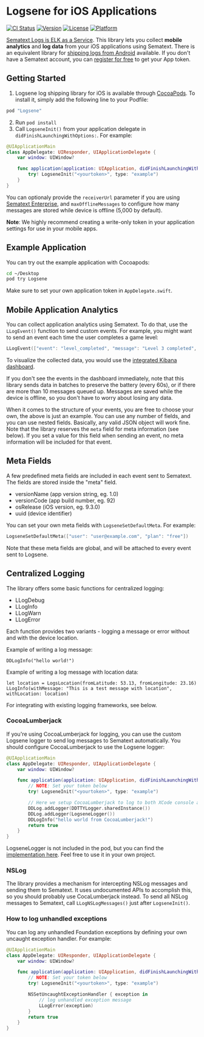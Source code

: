 [logsene]: https://sematext.com/logsene/
[register]: https://apps.sematext.com/ui/registration
[hosted-kibana]: https://sematext.com/docs/logs/kibana/
[video-tutorials]: https://www.elastic.co/blog/kibana-4-video-tutorials-part-1

Logsene for iOS Applications
=============================

[![CI Status](http://img.shields.io/travis/sematext/sematext-logsene-ios.svg?style=flat)](https://travis-ci.org/sematext/sematext-logsene-ios)
[![Version](https://img.shields.io/cocoapods/v/Logsene.svg?style=flat)](http://cocoapods.org/pods/Logsene)
[![License](https://img.shields.io/cocoapods/l/Logsene.svg?style=flat)](http://cocoapods.org/pods/Logsene)
[![Platform](https://img.shields.io/cocoapods/p/Logsene.svg?style=flat)](http://cocoapods.org/pods/Logsene)

[Sematext Logs is ELK as a Service][logsene]. This library lets you collect **mobile analytics** and **log data** from your iOS applications using Sematext. There is an equivalent library for [shipping logs from Android](https://github.com/sematext/sematext-logsene-android) available. If you don't have a Sematext account, you can [register for free][register] to get your App token.

Getting Started
---------------

1. Logsene log shipping library for iOS is available through [CocoaPods](http://cocoapods.org). To install it, simply add the following line to your Podfile:

```ruby
pod "Logsene"
```

2. Run `pod install`
3. Call `LogseneInit()` from your application delegate in `didFinishLaunchingWithOptions:`. For example:

```swift
@UIApplicationMain
class AppDelegate: UIResponder, UIApplicationDelegate {
    var window: UIWindow?

    func application(application: UIApplication, didFinishLaunchingWithOptions launchOptions: [NSObject: AnyObject]?) -> Bool {
        try! LogseneInit("<yourtoken>", type: "example")
    }
}
```

You can optionaly provide the `receiverUrl` parameter if you are using [Sematext Enterprise](https://sematext.com/enterprise), and `maxOfflineMessages` to configure how many messages are stored while device is offline (5,000 by default).

**Note**: We highly recommend creating a write-only token in your application settings for use in your mobile apps.

Example Application
-------------------

You can try out the example application with Cocoapods:

```bash
cd ~/Desktop
pod try Logsene
```

Make sure to set your own application token in `AppDelegate.swift`.

Mobile Application Analytics
----------------------------

You can collect application analytics using Sematext. To do that, use the `LLogEvent()` function to send custom events. For example, you might want to send an event each time the user completes a game level:

```swift
LLogEvent(["event": "level_completed", "message": "Level 3 completed", "value": "3"])
```

To visualize the collected data, you would use the [integrated Kibana dashboard][hosted-kibana].

If you don't see the events in the dashboard immediately, note that this library sends data in batches to preserve the battery (every 60s), or if there are more than 10 messages queued up. Messages are saved while the device is offline, so you don't have to worry about losing any data.

When it comes to the structure of your events, you are free to choose your own, the above is just an example. You can use any number of fields, and you can use nested fields. Basically, any valid JSON object will work fine. Note that the library reserves the `meta` field for meta information (see below). If you set a value for this field when sending an event, no meta information will be included for that event.

Meta Fields
-----------

A few predefined meta fields are included in each event sent to Sematext. The fields are stored inside the "meta" field.

- versionName (app version string, eg. 1.0)
- versionCode (app build number, eg. 92)
- osRelease (iOS version, eg. 9.3.0)
- uuid (device identifier)

You can set your own meta fields with `LogseneSetDefaultMeta`. For example:

```swift
LogseneSetDefaultMeta(["user": "user@example.com", "plan": "free"])
```

Note that these meta fields are global, and will be attached to every event sent to Logsene.

Centralized Logging
-------------------

The library offers some basic functions for centralized logging:

- LLogDebug
- LLogInfo
- LLogWarn
- LLogError

Each function provides two variants - logging a message or error without and with the device location. 

Example of writing a log message:

```
DDLogInfo("hello world!")
```

Example of writing a log message with location data:

```
let location = LogsLocation(fromLatitude: 53.13, fromLongitude: 23.16)
LLogInfo(withMessage: "This is a test message with location", withLocation: location)
```

For integrating with existing logging frameworks, see below.

### CocoaLumberjack

If you're using CocoaLumberjack for logging, you can use the custom Logsene logger to send log messages to Sematext automatically. You should configure CocoaLumberjack to use the Logsene logger:

```swift
@UIApplicationMain
class AppDelegate: UIResponder, UIApplicationDelegate {
    var window: UIWindow?

    func application(application: UIApplication, didFinishLaunchingWithOptions launchOptions: [NSObject: AnyObject]?) -> Bool {
        // NOTE: Set your token below
        try! LogseneInit("<yourtoken>", type: "example")

        // Here we setup CocoaLumberjack to log to both XCode console and Logsene
        DDLog.addLogger(DDTTYLogger.sharedInstance())
        DDLog.addLogger(LogseneLogger())
        DDLogInfo("hello world from CocoaLumberjack!")
        return true
    }
}
```

LogseneLogger is not included in the pod, but you can find the [implementation here](Example/Logsene/Logger.swift). Feel free to use it in your own project.

### NSLog

The library provides a mechanism for intercepting NSLog messages and sending them to Sematext. It uses undocumented APIs to accomplish this, so you should probably use CocaLumberjack instead. To send all NSLog messages to Sematext, call `LLogNSLogMessages()` just after `LogseneInit()`.


### How to log unhandled exceptions

You can log any unhandled Foundation exceptions by defining your own uncaught exception handler. For example:

```swift
@UIApplicationMain
class AppDelegate: UIResponder, UIApplicationDelegate {
    var window: UIWindow?

    func application(application: UIApplication, didFinishLaunchingWithOptions launchOptions: [NSObject: AnyObject]?) -> Bool {
        // NOTE: Set your token below
        try! LogseneInit("<yourtoken>", type: "example")

        NSSetUncaughtExceptionHandler { exception in
            // log unhandled exception message
            LLogError(exception)
        }
        return true
    }
}
```

